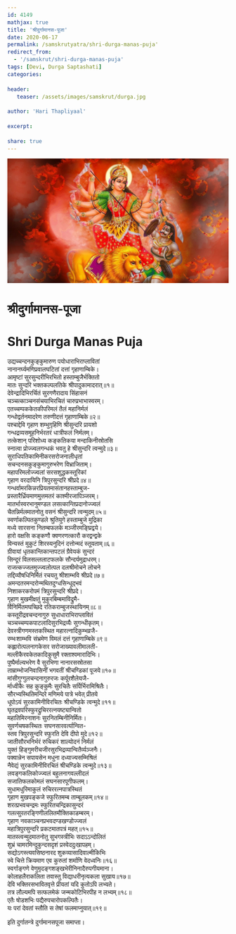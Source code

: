 ```yaml
---    
id: 4149    
mathjax: true    
title: 'श्रीदुर्गामानस-पूजा'    
date: 2020-06-17    
permalink: /samskrutyatra/shri-durga-manas-puja'
redirect_from: 
  - '/samskrut/shri-durga-manas-puja'
tags: [Devi, Durga Saptashati]    
categories:    
    
header:    
   teaser: /assets/images/samskrut/durga.jpg    
    
author: 'Hari Thapliyaal'    
    
excerpt:    
    
share: true    
---    
```

    
![](/assets/images/samskrut/durga.jpg)    
    
# श्रीदुर्गामानस-पूजा    
# Shri Durga Manas Puja    
    
उद्यच्चन्दनकुङ्कुमारुण पयोधाराभिराप्लावितां    
नानानर्घ्यमणिप्रवालघटितां दत्तां गृहाणाम्बिके।    
आमृष्टां सुरसुन्दरीभिरभितो हस्ताम्बुजैर्भक्तितो    
मातः सुन्दरि भक्तकल्पलतिके श्रीपादुकामादरात्॥१॥    
देवेन्द्रादिभिरर्चितं सुरगणैरादाय सिंहासनं    
चञ्चत्काञ्चनसंचयाभिरचितं चारुप्रभाभास्वरम्।    
एतच्चम्पककेतकीपरिमलं तैलं महानिर्मलं    
गन्धोद्वर्तनमादरेण तरुणीदत्तं गृहाणाम्बिके॥२॥    
पश्‍चाद्देवि गृहाण शम्भुगृहिणि श्रीसुन्दरि प्रायशो    
गन्धद्रव्यसमूहनिर्भरतरं धात्रीफलं निर्मलम्।    
तत्केशान् परिशोध्य कङ्कतिकया मन्दाकिनीस्रोतसि    
स्‍नात्वा प्रोज्ज्वलगन्धकं भवतु हे श्रीसुन्दरि त्वन्मुदे॥३॥    
सुराधिपतिकामिनीकरसरोजनालीधृतां    
सचन्दनसकुङ्कुमागुरुभरेण विभ्राजिताम्।    
महापरिमलोज्ज्वलां सरसशुद्धकस्तूरिकां    
गृहाण वरदायिनि त्रिपुरसुन्दरि श्रीप्रदे॥४॥    
गन्धर्वामरकिन्नरप्रियतमासंतानहस्ताम्बुज-    
प्रस्तारैर्ध्रियमाणमुत्तमतरं काश्मीरजापिञ्जरम्।    
मातर्भास्वरभानुमण्डल लसत्कान्तिप्रदानोज्ज्वलं    
चैतन्निर्मलमातनोतु वसनं श्रीसुन्दरि त्वन्मुदम्॥५॥    
स्वर्णाकल्पितकुण्डले श्रुतियुगे हस्ताम्बुजे मुद्रिका    
मध्ये सारसना नितम्बफलके मञ्जीरमङ्घ्रिद्वये।    
हारो वक्षसि कङ्कणौ क्वणरणत्कारौ करद्वन्द्वके    
विन्यस्तं मुकुटं शिरस्यनुदिनं दत्तोन्मदं स्तूयताम्॥६॥    
ग्रीवायां धृतकान्तिकान्तपटलं ग्रैवेयकं सुन्दरं    
सिन्दूरं विलसल्ललाटफलके सौन्दर्यमुद्राधरम्।    
राजत्कज्जलमुज्ज्वलोत्पल दलश्रीमोचने लोचने    
तद्दिव्यौषधिनिर्मितं रचयतु श्रीशाम्भवि श्रीप्रदे॥७॥    
अमन्दतरमन्दरोन्मथितदुग्धसिन्धूद्भवं    
निशाकरकरोपमं त्रिपुरसुन्दरि श्रीप्रदे।    
गृहाण मुखमीक्षतुं मुकुरबिम्बमाविद्रुमै-    
र्विनिर्मितमघच्छिदे रतिकराम्बुजस्थायिनम्॥८॥    
कस्तूरीद्रवचन्दनागुरु सुधाधाराभिराप्लावितं    
चञ्चच्चम्पकपाटलादिसुरभिद्रव्यैः सुगन्धीकृतम्।    
देवस्त्रीगणमस्तकस्थित महारत्‍नादिकुम्भव्रजै-    
रम्भःशाम्भवि संभ्रमेण विमलं दत्तं गृहाणाम्बिके॥९॥    
कह्लारोत्पलनागकेसर सरोजाख्यावलीमालती-    
मल्लीकैरवकेतकादिकुसुमै रक्ताश्‍वमारादिभिः।    
पुष्पैर्माल्यभरेण वै सुरभिणा नानारसस्रोतसा    
ताम्राम्भोजनिवासिनीं भगवतीं श्रीचण्डिकां पूजये॥१०॥    
मांसीगुग्गुलचन्दनागुरुरजः कर्पूरशैलेयजै-    
र्माध्वीकैः सह कुङ्कुमैः सुरचितैः सर्पिर्भिरामिश्रितैः।    
सौरभ्यस्थितिमन्दिरे मणिमये पात्रे भवेत् प्रीतये    
धूपोऽयं सुरकामिनीविरचितः श्रीचण्डिके त्वन्मुदे॥११॥    
घृतद्रवपरिस्फुरद्रुचिररत्‍नयष्ट्यान्वितो    
महातिमिरनाशनः सुरनितम्बिनीनिर्मितः।    
सुवर्णचषकस्थितः सघनसारवर्त्यान्वित-    
स्तव त्रिपुरसुन्दरि स्फुरति देवि दीपो मुदे॥१२॥    
जातीसौरभनिर्भरं रुचिकरं शाल्योदनं निर्मलं    
युक्तं हिङ्गुमरीचजीरसुरभिद्रव्यान्वितैर्व्यञ्‍जनैः।    
पक्वान्नेन सपायसेन मधुना दध्याज्यसम्मिश्रितं    
नैवेद्यं सुरकामिनीविरचितं श्रीचण्डिके त्वन्मुदे॥१३॥    
लवङ्गकलिकोज्ज्वलं बहुलनागवल्लीदलं    
सजातिफलकोमलं सघनसारपूगीफलम्।    
सुधामधुरिमाकुलं रुचिररत्‍नपात्रस्थितं    
गृहाण मुखपङ्कजे स्फुरितमम्ब ताम्बूलकम्॥१४॥    
शरत्प्रभवचन्द्रमः स्फुरितचन्द्रिकासुन्दरं    
गलत्सुरतरङ्गिणीललितमौक्तिकाडम्बरम्।    
गृहाण नवकाञ्चनप्रभवदण्डखण्डोज्ज्वलं    
महात्रिपुरसुन्दरि प्रकटमातपत्रं महत्॥१५॥    
मातस्त्वन्मुदमातनोतु सुभगस्त्रीभिः सदाऽऽन्दोलितं    
शुभ्रं चामरमिन्दुकुन्दसदृशं प्रस्वेददुःखापहम्।    
सद्योऽगस्त्यवसिष्ठनारद शुकव्यासादिवाल्मीकिभिः    
स्वे चित्ते क्रियमाण एव कुरुतां शर्माणि वेदध्वनिः॥१६॥    
स्वर्गाङ्गणे वेणुमृदङ्गशङ्खभेरीनिनादैरुपगीयमाना।    
कोलाहलैराकलिता तवास्तु विद्याधरीनृत्यकला सुखाय॥१७॥    
देवि भक्तिरसभावितवृत्ते प्रीयतां यदि कुतोऽपि लभ्यते।    
तत्र लौल्यमपि सत्फलमेकं जन्मकोटिभिरपीह न लभ्यम्॥१८॥    
एतैः षोडशभिः पद्यैरुपचारोपकल्पितैः।    
यः परां देवतां स्तौति स तेषां फलमाप्‍नुयात्॥१९॥    
    
इति दुर्गातन्‍त्रे दुर्गामानसपूजा समाप्ता।    
    
